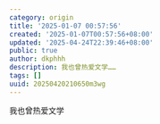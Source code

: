```yaml
---
category: origin
title: '2025-01-07 00:57:56'
created: '2025-01-07T00:57:56+08:00'
updated: '2025-04-24T22:39:46+08:00'
public: true
author: dkphhh
description: 我也曾热爱文学……
tags: []
uuid: 20250420210650m3wg
---
```


我也曾热爱文学
